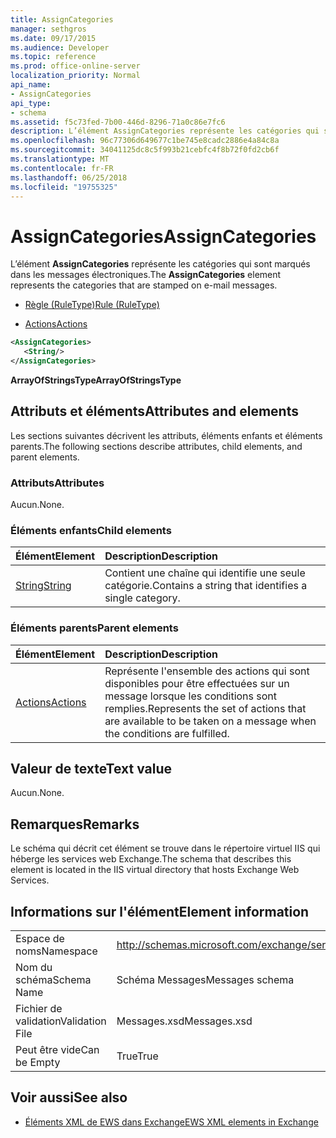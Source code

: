 ```yaml
---
title: AssignCategories
manager: sethgros
ms.date: 09/17/2015
ms.audience: Developer
ms.topic: reference
ms.prod: office-online-server
localization_priority: Normal
api_name:
- AssignCategories
api_type:
- schema
ms.assetid: f5c73fed-7b00-446d-8296-71a0c86e7fc6
description: L’élément AssignCategories représente les catégories qui sont marqués dans les messages électroniques.
ms.openlocfilehash: 96c77306d649677c1be745e8cadc2886e4a84c8a
ms.sourcegitcommit: 34041125dc8c5f993b21cebfc4f8b72f0fd2cb6f
ms.translationtype: MT
ms.contentlocale: fr-FR
ms.lasthandoff: 06/25/2018
ms.locfileid: "19755325"
---
```

# <a name="assigncategories"></a><span data-ttu-id="3f181-103">AssignCategories</span><span class="sxs-lookup"><span data-stu-id="3f181-103">AssignCategories</span></span>

<span data-ttu-id="3f181-104">L’élément **AssignCategories** représente les catégories qui sont marqués dans les messages électroniques.</span><span class="sxs-lookup"><span data-stu-id="3f181-104">The **AssignCategories** element represents the categories that are stamped on e-mail messages.</span></span> 
  
- [<span data-ttu-id="3f181-105">Règle (RuleType)</span><span class="sxs-lookup"><span data-stu-id="3f181-105">Rule (RuleType)</span></span>](rule-ruletype.md)
  
- [<span data-ttu-id="3f181-106">Actions</span><span class="sxs-lookup"><span data-stu-id="3f181-106">Actions</span></span>](actions.md)
  
```XML
<AssignCategories>
   <String/>
</AssignCategories>
```

 <span data-ttu-id="3f181-107">**ArrayOfStringsType**</span><span class="sxs-lookup"><span data-stu-id="3f181-107">**ArrayOfStringsType**</span></span>
## <a name="attributes-and-elements"></a><span data-ttu-id="3f181-108">Attributs et éléments</span><span class="sxs-lookup"><span data-stu-id="3f181-108">Attributes and elements</span></span>

<span data-ttu-id="3f181-109">Les sections suivantes décrivent les attributs, éléments enfants et éléments parents.</span><span class="sxs-lookup"><span data-stu-id="3f181-109">The following sections describe attributes, child elements, and parent elements.</span></span>
  
### <a name="attributes"></a><span data-ttu-id="3f181-110">Attributs</span><span class="sxs-lookup"><span data-stu-id="3f181-110">Attributes</span></span>

<span data-ttu-id="3f181-111">Aucun.</span><span class="sxs-lookup"><span data-stu-id="3f181-111">None.</span></span>
  
### <a name="child-elements"></a><span data-ttu-id="3f181-112">Éléments enfants</span><span class="sxs-lookup"><span data-stu-id="3f181-112">Child elements</span></span>

|<span data-ttu-id="3f181-113">**Élément**</span><span class="sxs-lookup"><span data-stu-id="3f181-113">**Element**</span></span>|<span data-ttu-id="3f181-114">**Description**</span><span class="sxs-lookup"><span data-stu-id="3f181-114">**Description**</span></span>|
|:-----|:-----|
|[<span data-ttu-id="3f181-115">String</span><span class="sxs-lookup"><span data-stu-id="3f181-115">String</span></span>](string.md) <br/> |<span data-ttu-id="3f181-116">Contient une chaîne qui identifie une seule catégorie.</span><span class="sxs-lookup"><span data-stu-id="3f181-116">Contains a string that identifies a single category.</span></span>  <br/> |
   
### <a name="parent-elements"></a><span data-ttu-id="3f181-117">Éléments parents</span><span class="sxs-lookup"><span data-stu-id="3f181-117">Parent elements</span></span>

|<span data-ttu-id="3f181-118">**Élément**</span><span class="sxs-lookup"><span data-stu-id="3f181-118">**Element**</span></span>|<span data-ttu-id="3f181-119">**Description**</span><span class="sxs-lookup"><span data-stu-id="3f181-119">**Description**</span></span>|
|:-----|:-----|
|[<span data-ttu-id="3f181-120">Actions</span><span class="sxs-lookup"><span data-stu-id="3f181-120">Actions</span></span>](actions.md) <br/> |<span data-ttu-id="3f181-121">Représente l'ensemble des actions qui sont disponibles pour être effectuées sur un message lorsque les conditions sont remplies.</span><span class="sxs-lookup"><span data-stu-id="3f181-121">Represents the set of actions that are available to be taken on a message when the conditions are fulfilled.</span></span>  <br/> |
   
## <a name="text-value"></a><span data-ttu-id="3f181-122">Valeur de texte</span><span class="sxs-lookup"><span data-stu-id="3f181-122">Text value</span></span>

<span data-ttu-id="3f181-123">Aucun.</span><span class="sxs-lookup"><span data-stu-id="3f181-123">None.</span></span>
  
## <a name="remarks"></a><span data-ttu-id="3f181-124">Remarques</span><span class="sxs-lookup"><span data-stu-id="3f181-124">Remarks</span></span>

<span data-ttu-id="3f181-125">Le schéma qui décrit cet élément se trouve dans le répertoire virtuel IIS qui héberge les services web Exchange.</span><span class="sxs-lookup"><span data-stu-id="3f181-125">The schema that describes this element is located in the IIS virtual directory that hosts Exchange Web Services.</span></span>
  
## <a name="element-information"></a><span data-ttu-id="3f181-126">Informations sur l'élément</span><span class="sxs-lookup"><span data-stu-id="3f181-126">Element information</span></span>

|||
|:-----|:-----|
|<span data-ttu-id="3f181-127">Espace de noms</span><span class="sxs-lookup"><span data-stu-id="3f181-127">Namespace</span></span>  <br/> |http://schemas.microsoft.com/exchange/services/2006/messages  <br/> |
|<span data-ttu-id="3f181-128">Nom du schéma</span><span class="sxs-lookup"><span data-stu-id="3f181-128">Schema Name</span></span>  <br/> |<span data-ttu-id="3f181-129">Schéma Messages</span><span class="sxs-lookup"><span data-stu-id="3f181-129">Messages schema</span></span>  <br/> |
|<span data-ttu-id="3f181-130">Fichier de validation</span><span class="sxs-lookup"><span data-stu-id="3f181-130">Validation File</span></span>  <br/> |<span data-ttu-id="3f181-131">Messages.xsd</span><span class="sxs-lookup"><span data-stu-id="3f181-131">Messages.xsd</span></span>  <br/> |
|<span data-ttu-id="3f181-132">Peut être vide</span><span class="sxs-lookup"><span data-stu-id="3f181-132">Can be Empty</span></span>  <br/> |<span data-ttu-id="3f181-133">True</span><span class="sxs-lookup"><span data-stu-id="3f181-133">True</span></span>  <br/> |
   
## <a name="see-also"></a><span data-ttu-id="3f181-134">Voir aussi</span><span class="sxs-lookup"><span data-stu-id="3f181-134">See also</span></span>

- [<span data-ttu-id="3f181-135">Éléments XML de EWS dans Exchange</span><span class="sxs-lookup"><span data-stu-id="3f181-135">EWS XML elements in Exchange</span></span>](ews-xml-elements-in-exchange.md)


